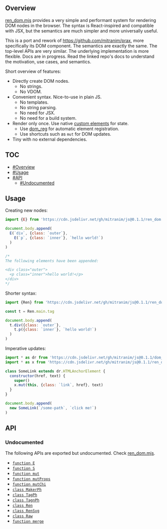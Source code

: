## Overview

[ren_dom.mjs](../ren_dom.mjs) provides a very simple and performant system for rendering DOM nodes in the browser. The syntax is React-inspired and compatible with JSX, but the semantics are much simpler and more universally useful.

This is a port and rework of https://github.com/mitranim/prax, more specifically its DOM component. The semantics are exactly the same. The top-level APIs are very similar. The underlying implementation is more flexible. Docs are in progress. Read the linked repo's docs to understand the motivation, use cases, and semantics.

Short overview of features:

  * Directly create DOM nodes.
    * No strings.
    * No VDOM.
  * Convenient syntax. Nice-to-use in plain JS.
    * No templates.
    * No string parsing.
    * No need for JSX.
    * No need for a build system.
  * Render only once. Use native [custom elements](https://developer.mozilla.org/en-US/docs/Web/Web_Components/Using_custom_elements) for state.
    * Use [dom_reg](../ren_dom_readme.md) for automatic element registration.
    * Use shortcuts such as `mut` for DOM updates.
  * Tiny with no external dependencies.

## TOC

* [#Overview](#overview)
* [#Usage](#usage)
* [#API](#api)
  * [#Undocumented](#undocumented)

## Usage

Creating new nodes:

```js
import {E} from 'https://cdn.jsdelivr.net/gh/mitranim/js@0.1.1/ren_dom.mjs'

document.body.append(
  E(`div`, {class: `outer`},
    E(`p`, {class: `inner`}, `hello world!`)
  )
)

/*
The following elements have been appended:

<div class="outer">
  <p class="inner">hello world!</p>
</div>
*/
```

Shorter syntax:

```js
import {Ren} from 'https://cdn.jsdelivr.net/gh/mitranim/js@0.1.1/ren_dom.mjs'

const t = Ren.main.tag

document.body.append(
  t.div({class: `outer`},
    t.p({class: `inner`}, `hello world!`)
  )
)
```

Imperative updates:

```js
import * as dr from 'https://cdn.jsdelivr.net/gh/mitranim/js@0.1.1/dom_reg.mjs'
import * as x from 'https://cdn.jsdelivr.net/gh/mitranim/js@0.1.1/ren_dom.mjs'

class SomeLink extends dr.HTMLAnchorElement {
  constructor(href, text) {
    super()
    x.mut(this, {class: `link`, href}, text)
  }
}

document.body.append(
  new SomeLink(`/some-path`, `click me!`)
)
```

## API

### Undocumented

The following APIs are exported but undocumented. Check [ren_dom.mjs](../ren_dom.mjs).

  * [`function E`](../ren_dom.mjs#L3)
  * [`function S`](../ren_dom.mjs#L4)
  * [`function mut`](../ren_dom.mjs#L5)
  * [`function mutProps`](../ren_dom.mjs#L6)
  * [`function mutChi`](../ren_dom.mjs#L7)
  * [`class MakerPh`](../ren_dom.mjs#L9)
  * [`class TagPh`](../ren_dom.mjs#L20)
  * [`class TagnPh`](../ren_dom.mjs#L24)
  * [`class Ren`](../ren_dom.mjs#L34)
  * [`class RenSvg`](../ren_dom.mjs#L212)
  * [`class Raw`](../ren_dom.mjs#L225)
  * [`function merge`](../ren_dom.mjs#L265)
